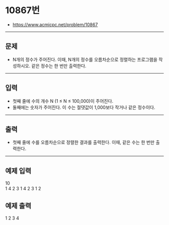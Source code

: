 # 10867번
- https://www.acmicpc.net/problem/10867
<hr>

## 문제
- N개의 정수가 주어진다. 이때, N개의 정수를 오름차순으로 정렬하는 프로그램을 작성하시오. 같은 정수는 한 번만 출력한다.
<hr>

## 입력
- 첫째 줄에 수의 개수 N (1 ≤ N ≤ 100,000)이 주어진다. 
- 둘째에는 숫자가 주어진다. 이 수는 절댓값이 1,000보다 작거나 같은 정수이다.
<hr>

## 출력
- 첫째 줄에 수를 오름차순으로 정렬한 결과를 출력한다. 이때, 같은 수는 한 번만 출력한다.
<hr>

## 예제 입력
10  
1 4 2 3 1 4 2 3 1 2

## 예제 출력
1 2 3 4
